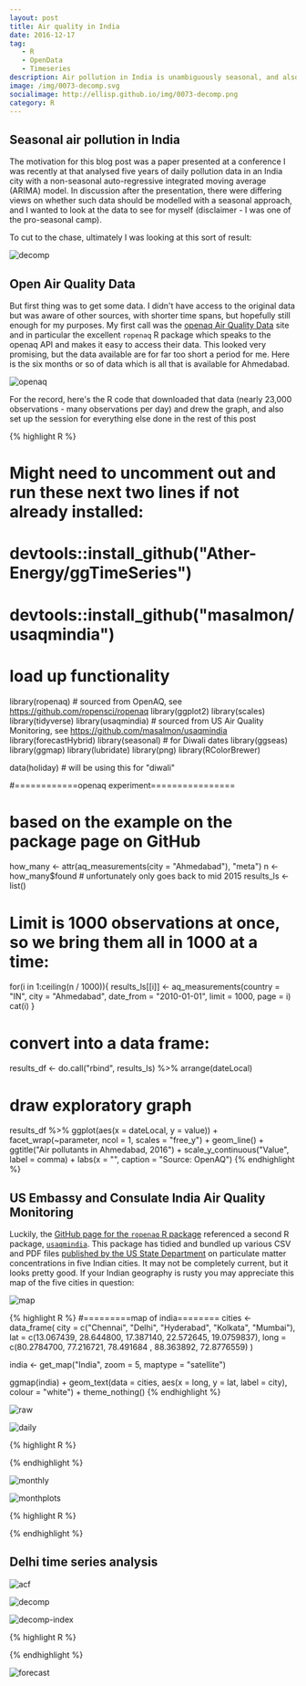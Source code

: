 ```yaml
---
layout: post
title: Air quality in India
date: 2016-12-17
tag: 
   - R
   - OpenData
   - Timeseries
description: Air pollution in India is unambiguously seasonal, and also has a noticeable Diwali impact
image: /img/0073-decomp.svg
socialimage: http://ellisp.github.io/img/0073-decomp.png
category: R
---
```


## Seasonal air pollution in India
The motivation for this blog post was a paper presented at a conference I was recently at that analysed five years of daily pollution data in an India city with a non-seasonal auto-regressive integrated moving average (ARIMA) model.  In discussion after the presentation, there were differing views on whether such data should be modelled with a seasonal approach, and I wanted to look at the data to see for myself (disclaimer - I was one of the pro-seasonal camp).

To cut to the chase, ultimately I was looking at this sort of result:

![decomp](/img/0073-decomp.png)

## Open Air Quality Data
But first thing was to get some data.  I didn't have access to the original data but was aware of other sources, with shorter time spans, but hopefully still enough for my purposes.  My first call was the [openaq Air Quality Data](https://openaq.org/#/locations?page=3&countries=AU&_k=iz4lwf) site and in particular the excellent `ropenaq` R package which speaks to the openaq API and makes it easy to access their data.  This looked very promising, but the data available are for far too short a period for me.  Here is the six months or so of data which is all that is available for Ahmedabad.

![openaq](/img/0073-openaq.svg)

For the record, here's the R code that downloaded that data (nearly 23,000 observations - many observations per day) and drew the graph, and also set up the session for everything else done in the rest of this post

{% highlight R %}
# Might need to uncomment out and run these next two lines if not already installed:
# devtools::install_github("Ather-Energy/ggTimeSeries")
# devtools::install_github("masalmon/usaqmindia")

# load up functionality
library(ropenaq) # sourced from OpenAQ, see https://github.com/ropensci/ropenaq
library(ggplot2)
library(scales)
library(tidyverse)
library(usaqmindia) # sourced from US Air Quality Monitoring, see https://github.com/masalmon/usaqmindia
library(forecastHybrid)
library(seasonal)   # for Diwali dates
library(ggseas)
library(ggmap)
library(lubridate)
library(png)
library(RColorBrewer)

data(holiday) # will be using this for "diwali"

#============openaq experiment================
# based on the example on the package page on GitHub
how_many <- attr(aq_measurements(city = "Ahmedabad"), "meta")
n <- how_many$found # unfortunately only goes back to mid 2015
results_ls <- list()
# Limit is 1000 observations at once, so we bring them all in 1000 at a time:
for(i in 1:ceiling(n / 1000)){
   results_ls[[i]] <- aq_measurements(country = "IN", city = "Ahmedabad", 
                                      date_from = "2010-01-01", 
                                      limit = 1000, page = i)   
   cat(i)
}

# convert into a data frame:
results_df <- do.call("rbind", results_ls) %>%
   arrange(dateLocal)

# draw exploratory graph
results_df %>%
   ggplot(aes(x = dateLocal, y = value)) + 
   facet_wrap(~parameter, ncol = 1, scales = "free_y") +
   geom_line() +
   ggtitle("Air pollutants in Ahmedabad, 2016") +
   scale_y_continuous("Value", label = comma) +
   labs(x = "", caption = "Source: OpenAQ")
{% endhighlight %}

## US Embassy and Consulate India Air Quality Monitoring

Luckily, the [GitHub page for the `ropenaq` R package](https://github.com/ropensci/ropenaq) referenced a second R package, [`usaqmindia`](https://github.com/masalmon/usaqmindia).  This package has tidied and bundled up various CSV and PDF files [published by the US State Department](https://in.usembassy.gov/embassy-consulates/new-delhi/air-quality-data/) on particulate matter concentrations in five Indian cities.  It may not be completely current, but it looks pretty good.  If your Indian geography is rusty you may appreciate this map of the five cities in question:

![map](/img/0073-map.svg)

{% highlight R %}
#=========map of india========
cities <- data_frame(
   city = c("Chennai", "Delhi", "Hyderabad", "Kolkata", "Mumbai"),
   lat = c(13.067439, 28.644800, 17.387140, 22.572645, 19.0759837),
   long = c(80.2784700, 77.216721, 78.491684	, 88.363892,	72.8776559)
)

india <- get_map("India", zoom = 5, maptype = "satellite")

ggmap(india) +
   geom_text(data = cities,  aes(x = long, y = lat, label = city), colour = "white") +
   theme_nothing()
{% endhighlight %}



![raw](/img/0073-six-cities-orig.svg)



![daily](/img/0073-six-cities-daily.svg)



{% highlight R %}

{% endhighlight %}

![monthly](/img/0073-six-cities-monthly.svg)

![monthplots](/img/0073-monthplot.svg)




{% highlight R %}

{% endhighlight %}


## Delhi time series analysis

![acf](/img/0073-acf.svg)

![decomp](/img/0073-decomp.svg)

![decomp-index](/img/0073-decomp-index.svg)

{% highlight R %}

{% endhighlight %}


![forecast](/img/0073-forecast.svg)




